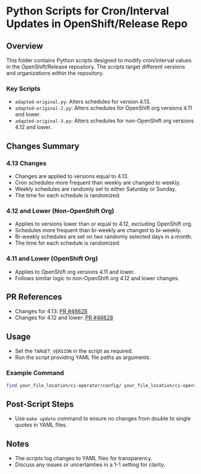 # Python Scripts for Cron/Interval Updates in OpenShift/Release Repo

## Overview
This folder contains Python scripts designed to modify cron/interval values in the OpenShift/Release repository. The scripts target different versions and organizations within the repository.

### Key Scripts
- `adapted-original.py`: Alters schedules for version 4.13.
- `adapted-original-2.py`: Alters schedules for OpenShift org versions 4.11 and lower.
- `adapted-original-3.py`: Alters schedules for non-OpenShift org versions 4.12 and lower.

## Changes Summary

### 4.13 Changes
- Changes are applied to versions equal to 4.13.
- Cron schedules more frequent than weekly are changed to weekly.
- Weekly schedules are randomly set to either Saturday or Sunday.
- The time for each schedule is randomized.

### 4.12 and Lower (Non-OpenShift Org)
- Applies to versions lower than or equal to 4.12, excluding OpenShift org.
- Schedules more frequent than bi-weekly are changed to bi-weekly.
- Bi-weekly schedules are set on two randomly selected days in a month.
- The time for each schedule is randomized.

### 4.11 and Lower (OpenShift Org)
- Applies to OpenShift org versions 4.11 and lower.
- Follows similar logic to non-OpenShift org 4.12 and lower changes.

## PR References
- Changes for 4.13: [PR #46628](https://github.com/openshift/release/pull/46628)
- Changes for 4.12 and lower: [PR #46628](https://github.com/openshift/release/pull/46628)

## Usage
- Set the `TARGET_VERSION` in the script as required.
- Run the script providing YAML file paths as arguments.

### Example Command
```bash
find your_file_location/ci-operator/config/ your_file_location/ci-operator/jobs/ -name "*.yaml" -exec python your_script_location/main.py {} \;
```

## Post-Script Steps
- Use `make update` command to ensure no changes from double to single quotes in YAML files.

## Notes
- The scripts log changes to YAML files for transparency.
- Discuss any issues or uncertainties in a 1-1 setting for clarity.

